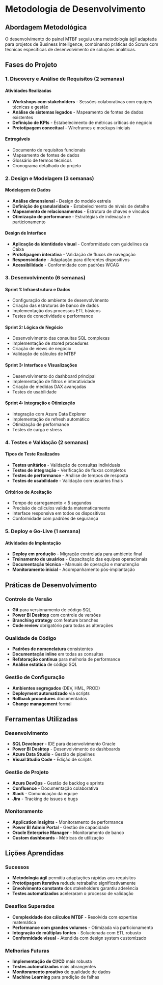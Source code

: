 # Metodologia de Desenvolvimento

## Abordagem Metodológica

O desenvolvimento do painel MTBF seguiu uma metodologia ágil adaptada para projetos de Business Intelligence, combinando práticas do Scrum com técnicas específicas de desenvolvimento de soluções analíticas.

## Fases do Projeto

### 1. Discovery e Análise de Requisitos (2 semanas)

#### Atividades Realizadas
- **Workshops com stakeholders** - Sessões colaborativas com equipes técnicas e gestão
- **Análise de sistemas legados** - Mapeamento de fontes de dados existentes
- **Definição de KPIs** - Estabelecimento de métricas críticas de negócio
- **Prototipagem conceitual** - Wireframes e mockups iniciais

#### Entregáveis
- Documento de requisitos funcionais
- Mapeamento de fontes de dados
- Glossário de termos técnicos
- Cronograma detalhado do projeto

### 2. Design e Modelagem (3 semanas)

#### Modelagem de Dados
- **Análise dimensional** - Design do modelo estrela
- **Definição de granularidade** - Estabelecimento de níveis de detalhe
- **Mapeamento de relacionamentos** - Estrutura de chaves e vínculos
- **Otimização de performance** - Estratégias de indexação e particionamento

#### Design de Interface
- **Aplicação da identidade visual** - Conformidade com guidelines da Caixa
- **Prototipagem interativa** - Validação de fluxos de navegação
- **Responsividade** - Adaptação para diferentes dispositivos
- **Acessibilidade** - Conformidade com padrões WCAG

### 3. Desenvolvimento (6 semanas)

#### Sprint 1: Infraestrutura e Dados
- Configuração do ambiente de desenvolvimento
- Criação das estruturas de banco de dados
- Implementação dos processos ETL básicos
- Testes de conectividade e performance

#### Sprint 2: Lógica de Negócio
- Desenvolvimento das consultas SQL complexas
- Implementação de stored procedures
- Criação de views de negócio
- Validação de cálculos de MTBF

#### Sprint 3: Interface e Visualizações
- Desenvolvimento do dashboard principal
- Implementação de filtros e interatividade
- Criação de medidas DAX avançadas
- Testes de usabilidade

#### Sprint 4: Integração e Otimização
- Integração com Azure Data Explorer
- Implementação de refresh automático
- Otimização de performance
- Testes de carga e stress

### 4. Testes e Validação (2 semanas)

#### Tipos de Teste Realizados
- **Testes unitários** - Validação de consultas individuais
- **Testes de integração** - Verificação de fluxos completos
- **Testes de performance** - Análise de tempos de resposta
- **Testes de usabilidade** - Validação com usuários finais

#### Critérios de Aceitação
- Tempo de carregamento < 5 segundos
- Precisão de cálculos validada matematicamente
- Interface responsiva em todos os dispositivos
- Conformidade com padrões de segurança

### 5. Deploy e Go-Live (1 semana)

#### Atividades de Implantação
- **Deploy em produção** - Migração controlada para ambiente final
- **Treinamento de usuários** - Capacitação das equipes operacionais
- **Documentação técnica** - Manuais de operação e manutenção
- **Monitoramento inicial** - Acompanhamento pós-implantação

## Práticas de Desenvolvimento

### Controle de Versão
- **Git** para versionamento de código SQL
- **Power BI Desktop** com controle de versões
- **Branching strategy** com feature branches
- **Code review** obrigatório para todas as alterações

### Qualidade de Código
- **Padrões de nomenclatura** consistentes
- **Documentação inline** em todas as consultas
- **Refatoração contínua** para melhoria de performance
- **Análise estática** de código SQL

### Gestão de Configuração
- **Ambientes segregados** (DEV, HML, PROD)
- **Deployment automatizado** via scripts
- **Rollback procedures** documentados
- **Change management** formal

## Ferramentas Utilizadas

### Desenvolvimento
- **SQL Developer** - IDE para desenvolvimento Oracle
- **Power BI Desktop** - Desenvolvimento de dashboards
- **Azure Data Studio** - Gestão de pipelines
- **Visual Studio Code** - Edição de scripts

### Gestão de Projeto
- **Azure DevOps** - Gestão de backlog e sprints
- **Confluence** - Documentação colaborativa
- **Slack** - Comunicação da equipe
- **Jira** - Tracking de issues e bugs

### Monitoramento
- **Application Insights** - Monitoramento de performance
- **Power BI Admin Portal** - Gestão de capacidade
- **Oracle Enterprise Manager** - Monitoramento de banco
- **Custom dashboards** - Métricas de utilização

## Lições Aprendidas

### Sucessos
- **Metodologia ágil** permitiu adaptações rápidas aos requisitos
- **Prototipagem iterativa** reduziu retrabalho significativamente
- **Envolvimento constante** dos stakeholders garantiu aderência
- **Testes automatizados** aceleraram o processo de validação

### Desafios Superados
- **Complexidade dos cálculos MTBF** - Resolvida com expertise matemática
- **Performance com grandes volumes** - Otimizada via particionamento
- **Integração de múltiplas fontes** - Solucionada com ETL robusto
- **Conformidade visual** - Atendida com design system customizado

### Melhorias Futuras
- **Implementação de CI/CD** mais robusta
- **Testes automatizados** mais abrangentes
- **Monitoramento proativo** de qualidade de dados
- **Machine Learning** para predição de falhas

